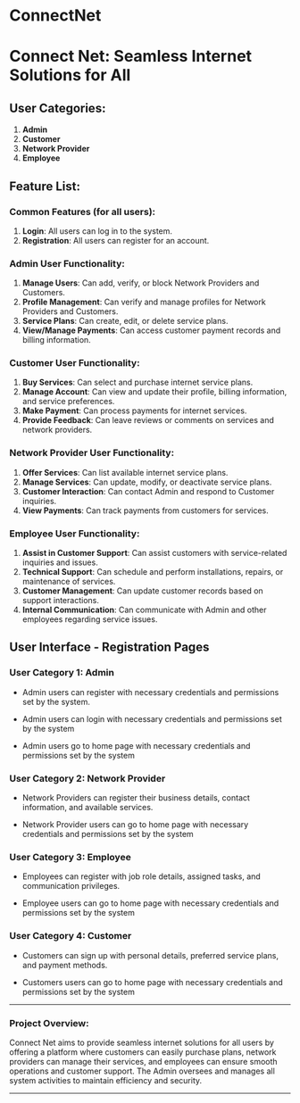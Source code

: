 # ConnectNet
# Connect Net: Seamless Internet Solutions for All

## User Categories:
1. **Admin**
2. **Customer**
3. **Network Provider**
4. **Employee**

## Feature List:

### Common Features (for all users):
1. **Login**: All users can log in to the system.
2. **Registration**: All users can register for an account.

### Admin User Functionality:
1. **Manage Users**: Can add, verify, or block Network Providers and Customers.
2. **Profile Management**: Can verify and manage profiles for Network Providers and Customers.
3. **Service Plans**: Can create, edit, or delete service plans.
4. **View/Manage Payments**: Can access customer payment records and billing information.

### Customer User Functionality:
1. **Buy Services**: Can select and purchase internet service plans.
2. **Manage Account**: Can view and update their profile, billing information, and service preferences.
3. **Make Payment**: Can process payments for internet services.
4. **Provide Feedback**: Can leave reviews or comments on services and network providers.

### Network Provider User Functionality:
1. **Offer Services**: Can list available internet service plans.
2. **Manage Services**: Can update, modify, or deactivate service plans.
3. **Customer Interaction**: Can contact Admin and respond to Customer inquiries.
4. **View Payments**: Can track payments from customers for services.

### Employee User Functionality:
1. **Assist in Customer Support**: Can assist customers with service-related inquiries and issues.
2. **Technical Support**: Can schedule and perform installations, repairs, or maintenance of services.
3. **Customer Management**: Can update customer records based on support interactions.
4. **Internal Communication**: Can communicate with Admin and other employees regarding service issues.

## User Interface - Registration Pages

### User Category 1: Admin
- Admin users can register with necessary credentials and permissions set by the system.

- Admin users can login with necessary credentials and permissions set by the system 

- Admin users go to home page with necessary credentials and permissions set by the system

### User Category 2: Network Provider
- Network Providers can register their business details, contact information, and available services.




- Network Provider users can go to home page with necessary credentials and permissions set by the system

### User Category 3: Employee
- Employees can register with job role details, assigned tasks, and communication privileges.

- Employee users can go to home page with necessary credentials and permissions set by the system

### User Category 4: Customer
- Customers can sign up with personal details, preferred service plans, and payment methods.



- Customers users can go to home page with necessary credentials and permissions set by the system

---

### Project Overview:
Connect Net aims to provide seamless internet solutions for all users by offering a platform where customers can easily purchase plans, network providers can manage their services, and employees can ensure smooth operations and customer support. The Admin oversees and manages all system activities to maintain efficiency and security.

---

